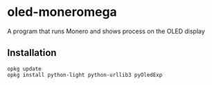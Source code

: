 # oled-moneromega
A program that runs Monero and shows process on the OLED display

## Installation

```
opkg update
opkg install python-light python-urllib3 pyOledExp
